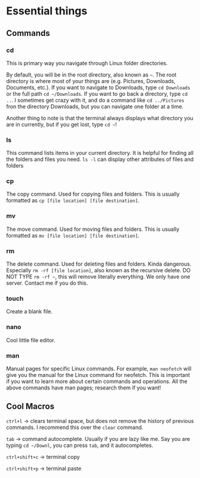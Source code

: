 # Essential things

## Commands

### cd 
This is primary way you navigate through Linux folder directories.

By default, you will be in the root directory, also known as `~`. The root directory is where most of your things are (e.g. Pictures, Downloads, Documents, etc.). If you want to navigate to Downloads, type `cd Downloads` or the full path `cd ~/Downloads`. If you want to go back a directory, type `cd ..`. I sometimes get crazy with it, and do a command like `cd ../Pictures` fron the directory Downloads, but you can navigate one folder at a time.

Another thing to note is that the terminal always displays what directory you are in currently, but if you get lost, type `cd ~`!

### ls 
This command lists items in your current directory. It is helpful for finding all the folders and files you need. `ls -l` can display other attributes of files and folders

### cp
The copy command. Used for copying files and folders. This is usually formatted as `cp [file location] [file destination]`.

### mv
The move command. Used for moving files and folders. This is usually formatted as `mv [file location] [file destination]`.

### rm
The delete command. Used for deleting files and folders. Kinda dangerous. Especially `rm -rf [file location]`, also known as the recursive delete. DO NOT TYPE `rm -rf ~`, this will remove literally everything. We only have one server. Contact me if you do this.

### touch
Create a blank file.

### nano
Cool little file editor.

### man
Manual pages for specific Linux commands. For example, `man neofetch` will give you the manual for the Linux command for neofetch. This is important if you want to learn more about certain commands and operations. All the above commands have man pages; research them if you want!


## Cool Macros

`ctrl+l` -> clears terminal space, but does not remove the history of previous commands. I recommend this over the `clear` command.

`tab` -> command autocomplete. Usually if you are lazy like me. Say you are typing `cd ~/Downl`, you can press `tab`, and it autocompletes.

`ctrl+shift+c` -> terminal copy

`ctrl+shift+p` -> terminal paste
